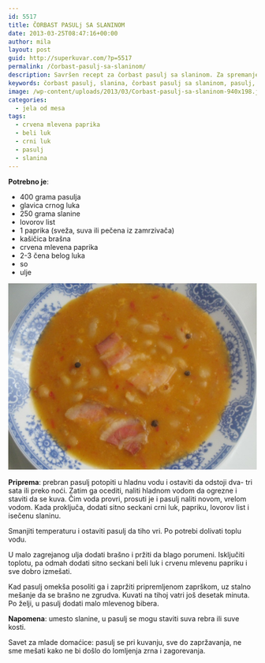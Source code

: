 ```yaml
---
id: 5517
title: ČORBAST PASULj SA SLANINOM
date: 2013-03-25T08:47:16+00:00
author: mila
layout: post
guid: http://superkuvar.com/?p=5517
permalink: /čorbast-pasulj-sa-slaninom/
description: Savršen recept za čorbast pasulj sa slaninom. Za spremanje ovog jela potrebno je pripremiti pasulj, slaninu, beli i crni luk, začine  
keywords: čorbast pasulj, slanina, čorbast pasulj sa slaninom, pasulj, super recept, slanina
image: /wp-content/uploads/2013/03/Corbast-pasulj-sa-slaninom-940x198.jpg
categories:
  - jela od mesa
tags:
  - crvena mlevena paprika
  - beli luk
  - crni luk
  - pasulj
  - slanina
---
```

**Potrebno je**:

  * 400 grama pasulja
  * glavica crnog luka
  * 250 grama slanine
  * lovorov list
  * 1 paprika (sveža, suva ili pečena iz zamrzivača)
  * kašičica brašna
  * crvena mlevena paprika
  * 2-3 čena belog luka
  * so
  * ulje

![Corbast pasulj sa slaninom](/wp-content/uploads/2013/03/Corbast-pasulj-sa-slaninom-1024x768.jpg)

**Priprema**: prebran pasulj potopiti u hladnu vodu i ostaviti da odstoji dva- tri sata ili preko noći. Zatim ga ocediti, naliti hladnom vodom da ogrezne i staviti da se kuva. Čim voda provri, prosuti je i pasulj naliti novom, vrelom vodom. Kada proključa, dodati sitno seckani crni luk, papriku, lovorov list i isečenu slaninu.

Smanjiti temperaturu i ostaviti pasulj da tiho vri. Po potrebi dolivati toplu vodu.

U malo zagrejanog ulja dodati brašno i pržiti da blago porumeni. Isključiti toplotu, pa odmah dodati sitno seckani beli luk i crvenu mlevenu papriku i sve dobro izmešati.

Kad pasulj omekša posoliti ga i zapržiti pripremljenom zaprškom, uz stalno mešanje da se brašno ne zgrudva. Kuvati na tihoj vatri još desetak minuta. Po želji, u pasulj dodati malo mlevenog bibera.

**Napomena**:   umesto slanine, u pasulj se mogu staviti suva rebra ili suve kosti.

Savet za mlade domaćice: pasulj se pri kuvanju, sve do zapržavanja, ne sme mešati kako ne bi došlo do lomljenja zrna i zagorevanja.